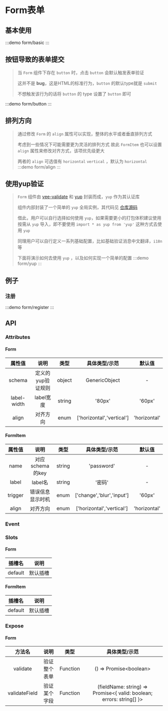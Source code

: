 # Form表单

## 基本使用 
:::demo form/basic
:::


## 按钮导致的表单提交
> 当 `Form` 组件下存在 `button` 时，点击 `button` 会默认触发表单验证
> >
> 这并不是 **bug**，这是HTML的标准行为，`button` 的默认type就是 `submit`
> >
> 不想触发该行为的话将 `button` 的 type 设置了 `button` 即可

:::demo form/button
:::



## 排列方向
> 通过修改 `Form` 的 `align` 属性可以实现，整体的水平或者垂直排列方式
>>
> 考虑到一些情况下可能需要更为灵活的排列方式 故此 `FormItem` 也可以设置 `align` 属性来修改对齐方式，该项优先级更大
>> 
> 两者的 `align` 可选值有 `horizontal` `vertical` ，默认为 `horizontal`
:::demo form/align
:::

## 使用yup验证
> `Form` 组件由 [vee-validate](https://vee-validate.logaretm.com/v4/) 和 [yup](https://github.com/jquense/yup) 封装而成，`yup` 作为其认证库
>>
> 组件内部封装了一个简单的 `yup` 全局实例，其代码见 [仓库源码](https://github.com/Lirous587/li-daisy/blob/main/packages/Form/src/yup.ts)
>>
> 借此，用户可以自行选择如何使用 `yup`，如果需要更小的打包体积建议使用按需从 `yup` 导入，即不要使用 `import * as yup from 'yup'` 这种方式去使用 `yup`
>> 
> 同理用户可以自行定义一系列基础配置，比如基础验证消息中文翻译，`i18n` 等
>>
> 下面将演示如何去使用 `yup` ，以及如何实现一个简单的配置
:::demo form/yup
:::

## 例子
### 注册
:::demo form/register
:::

## API

### Attributes

#### Form
|   属性值    |       说明        |  类型  |       具体类型/示范       |    默认值    |
| :---------: | :---------------: | :----: | :-----------------------: | :----------: |
|   schema    | 定义的yup验证规则 | object |       GenericObject       |      -       |
| label-width |     label宽度     | string |          '80px'           |    '60px'    |
|    align    |     对齐方向      |  enum  | ['horizontal','vertical'] | 'horizontal' |


#### FormItem
| 属性值  |       说明       |  类型  |       具体类型/示范       |    默认值    |
| :-----: | :--------------: | :----: | :-----------------------: | :----------: |
|  name   | 对应schema的key  | string |        'password'         |      -       |
|  label  |     label名      | string |          '密码'           |      -       |
| trigger | 错误信息显示时机 |  enum  | ['change','blur','input'] |    '60px'    |
|  align  |     对齐方向     |  enum  | ['horizontal','vertical'] | 'horizontal' |

### Event


### Slots

#### Form
| 插槽名  |   说明   |
| :-----: | :------: |
| default | 默认插槽 |

#### FormItem
| 插槽名  |   说明   |
| :-----: | :------: |
| default | 默认插槽 |

### Expose

#### Form

|    方法名     |     说明     |   类型   |                               具体类型/示范                                |
| :-----------: | :----------: | :------: | :------------------------------------------------------------------------: |
|   validate    | 验证整个表单 | Function |                        () => Promise&lt;boolean&gt;                        |
| validateField | 验证某个字段 | Function | (fieldName: string) => Promise&lt;{ valid: boolean; errors: string[] }&gt; |